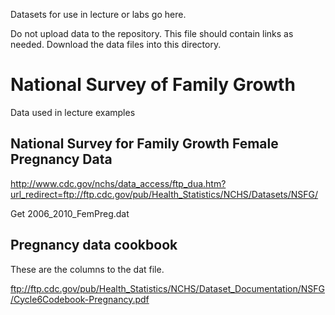Datasets for use in lecture or labs go here.

Do not upload data to the repository.  This file should contain links as needed. Download the data files into this directory.

National Survey of Family Growth
=================================

Data used in lecture examples

National Survey for Family Growth Female Pregnancy Data
--------------------------------------------------------

http://www.cdc.gov/nchs/data_access/ftp_dua.htm?url_redirect=ftp://ftp.cdc.gov/pub/Health_Statistics/NCHS/Datasets/NSFG/

Get 2006_2010_FemPreg.dat

Pregnancy data cookbook
-----------------------

These are the columns to the dat file.

ftp://ftp.cdc.gov/pub/Health_Statistics/NCHS/Dataset_Documentation/NSFG/Cycle6Codebook-Pregnancy.pdf

